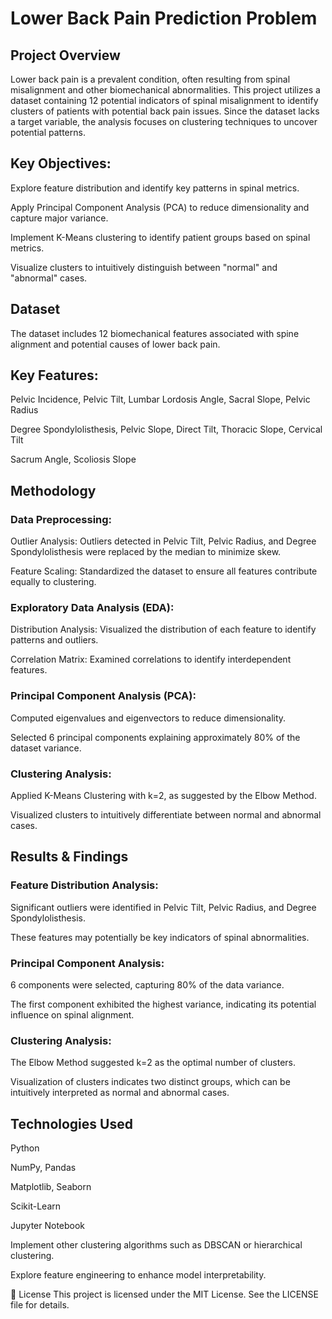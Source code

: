 # Lower Back Pain Prediction Problem
## Project Overview
Lower back pain is a prevalent condition, often resulting from spinal misalignment and other biomechanical abnormalities. This project utilizes a dataset containing 12 potential indicators of spinal misalignment to identify clusters of patients with potential back pain issues. Since the dataset lacks a target variable, the analysis focuses on clustering techniques to uncover potential patterns.

## Key Objectives:
Explore feature distribution and identify key patterns in spinal metrics.

Apply Principal Component Analysis (PCA) to reduce dimensionality and capture major variance.

Implement K-Means clustering to identify patient groups based on spinal metrics.

Visualize clusters to intuitively distinguish between "normal" and "abnormal" cases.

## Dataset
The dataset includes 12 biomechanical features associated with spine alignment and potential causes of lower back pain.

## Key Features:

Pelvic Incidence, Pelvic Tilt, Lumbar Lordosis Angle, Sacral Slope, Pelvic Radius

Degree Spondylolisthesis, Pelvic Slope, Direct Tilt, Thoracic Slope, Cervical Tilt

Sacrum Angle, Scoliosis Slope

## Methodology
### Data Preprocessing:

Outlier Analysis: Outliers detected in Pelvic Tilt, Pelvic Radius, and Degree Spondylolisthesis were replaced by the median to minimize skew.

Feature Scaling: Standardized the dataset to ensure all features contribute equally to clustering.

### Exploratory Data Analysis (EDA):

Distribution Analysis: Visualized the distribution of each feature to identify patterns and outliers.

Correlation Matrix: Examined correlations to identify interdependent features.

### Principal Component Analysis (PCA):

Computed eigenvalues and eigenvectors to reduce dimensionality.

Selected 6 principal components explaining approximately 80% of the dataset variance.

### Clustering Analysis:

Applied K-Means Clustering with k=2, as suggested by the Elbow Method.

Visualized clusters to intuitively differentiate between normal and abnormal cases.

## Results & Findings
### Feature Distribution Analysis:

Significant outliers were identified in Pelvic Tilt, Pelvic Radius, and Degree Spondylolisthesis.

These features may potentially be key indicators of spinal abnormalities.

### Principal Component Analysis:

6 components were selected, capturing 80% of the data variance.

The first component exhibited the highest variance, indicating its potential influence on spinal alignment.

### Clustering Analysis:

The Elbow Method suggested k=2 as the optimal number of clusters.

Visualization of clusters indicates two distinct groups, which can be intuitively interpreted as normal and abnormal cases.

## Technologies Used
Python

NumPy, Pandas

Matplotlib, Seaborn

Scikit-Learn

Jupyter Notebook


Implement other clustering algorithms such as DBSCAN or hierarchical clustering.

Explore feature engineering to enhance model interpretability.

📄 License
This project is licensed under the MIT License. See the LICENSE file for details.
